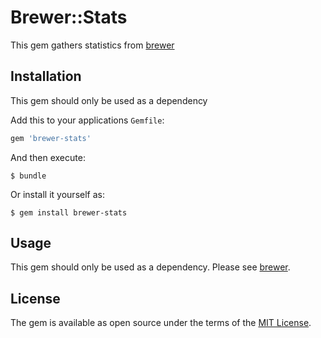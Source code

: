 # Brewer::Stats

This gem gathers statistics from [brewer](http://github.com/llamicron/brewer)

## Installation

This gem should only be used as a dependency

Add this to your applications `Gemfile`:

```ruby
gem 'brewer-stats'
```

And then execute:

```
$ bundle
```

Or install it yourself as:

```
$ gem install brewer-stats
```

## Usage

This gem should only be used as a dependency. Please see [brewer](http://github.com/llamicron/brewer).

## License

The gem is available as open source under the terms of the [MIT License](http://opensource.org/licenses/MIT).
